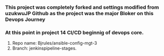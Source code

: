 

### This project was completely forked and settings modified from uzukwuJP Github as the project was the major Bloker on this Devops Journey

 ### At this point in project 14 CI/CD beginnig of devops core.
1. Repo name: Bjrules/ansible-config-mgt-3
2. Branch: jenkinspipeline-stages.
